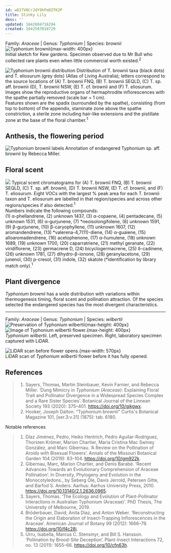 ```yaml
---
id: w827V0CrJdY9hPeDZfK2P
title: Stinky Lily
desc: ''
updated: 1642604716294
created: 1642587018729
---
```


Family: _Araceae_ | Genus:  _Typhonium_ | Species: _brownii_  
![Typhonium brownii](assets/images/lily/Typhonium_brownii_CBM.png){max-width: 400px}  
Initial sketch for Kew gardens. Specimen observed due to Mr Bull who collected rare plants even when little commercial worth existed.<sup>2</sup>

![Typhonium brownii distribution](/assets/images/2022-01-19-23-19-45.png)
Distribution of T. brownii taxa (black dots) and T. eliosurum (grey dots) (Atlas of Living Australia); letters correspond to the source locations of (A) T. brownii FNQ, (B) T. brownii SEQLD, (C) T. sp. aff. brownii (D), T. brownii NSW, (E) T. cf. brownii and (F) T. eliosurum. Images show the reproductive organs of hermaphrodite inflorescences with the spathe partially removed (scale bar = 1 cm).  
Features shown are the spadix (surrounded by the spathe), consisting (from top to bottom) of the appendix, staminate zone above the spathe constriction, a sterile zone including hair-like extensions and the pistillate zone at the base of the floral chamber.<sup>1</sup>

## Anthesis, the flowering period

![Typhonium brownii labels](assets/images/lily/Annotated-3D-image-T-brownii.jpg)
Annotation of endangered Typhonium sp. aff. brownii by Rebecca Miller.



## Floral scent

![](/assets/images/2022-01-20-00-53-23.png)
Typical scent chromatograms for (A) T. brownii FNQ, (B) T. brownii SEQLD, (C) T. sp. aff. brownii, (D) T. brownii NSW, (E) T. cf. brownii, and (F) T. eliosurum. Eight VOCs with the largest % peak area for each T. brownii taxon and T. eliosurum are labelled in that region/species and across other regions/species if also detected.<sup>1</sup>  
Numbers indicate the following compounds:  
(1) α-phellandrene, (2) unknown 1437, (3) α-copaene, (4) pentadecane, (5) unknown 1531, (6) α-gurjunene, (7) *neoisolongifolene, (8) unknown 1591, (9) β-gurjunene, (10) β-caryophyllene, (11) unknown 1607, (12) aromandendrene, (13) *valerena-4,7(11)-diene, (14) α-guaiene, (15) alloaromadendrene, (16) acetophenone, (17) α-humulene, (18) unknown 1689, (19) unknown 1700, (20) caparratriene, (21) methyl geranate, (22) viridiflorene, (23) germacrene D, (24) bicyclogermacrene, (25) δ-cadinene, (26) unknown 1781, (27) dihydro-β-ionone, (28) geranylacetone, (29) junenol, (30) p-cresol, (31) indole, (32) skatole (*identification by library match only).<sup>1</sup>

## Plant divergence

_Typhonium brownii_ has a wide distribution with variations within thermogenesis timing,  floral scent and pollination attraction. Of the species selected the endangered species has the most divergent characteristics.

-----

Family: _Araceae_ | Genus: _Typhonium_ | Species: _wilbertii_  
![Preservation of Typhonium wilbertii](assets/images/lily/Typhonium-wilbertii-image.jpg){max-height: 400px}
![Image of Typhonium wilbertii flower.](assets/images/lily/Resized_20200316_154441-Enhanced.png){max-height: 400px}  
_Typhonium wilbertii_. Left, preserved specimen. Right, laboratory specimen captured with LiDAR.

![LiDAR scan before flower opens.](assets/images/lily/Wilbert-01.png){max-width: 570px}  
LiDAR scan of _Typhonium wilbertii_ flower before it has fully opened.

## References

>1. Sayers, Thomas, Martin Steinbauer, Kevin Farnier, and Rebecca Miller. ‘Dung Mimicry in _Typhonium (Araceae)_: Explaining Floral Trait and Pollinator Divergence in a Widespread Species Complex and a Rare Sister Species’. Botanical Journal of the Linnean Society 193 (2020): 375–401. <https://doi.org/10/gjkgwx>.
>2. Hooker, Joseph Dalton. "Typhonium brownii" Curtis's Botanical Magazine 101, [ser.3:v.31] (1875): tab. 6180.

Notable references

>1. Díaz Jiménez, Pedro, Heiko Hentrich, Pedro Aguilar-Rodríguez, Thorsten Krömer, Marion Chartier, María Cristina Mac Swiney González, and Marc Gibernau. ‘A Review on the Pollination of Aroids with Bisexual Flowers’. Annals of the Missouri Botanical Garden 104 (2019): 83–104. <https://doi.org/10/gm922k>.
>2. Gibernau, Marc, Marion Chartier, and Denis Barabé. ‘Recent Advances Towards an Evolutionary Comprehension of Araceae Pollination’. In Diversity, Phylogeny and Evolution in the Monocotyledons., by Seberg Ole, Davis Jerrold, Petersen Gitte, and Barfod S. Anders. Aarhus: Aarhus University Press, 2010. <https://doi.org/10.13140/2.1.2636.0965>.
>3. Sayers, Thomas. ‘The Ecology and Evolution of Plant-Pollinator Interactions in Australian Typhonium (Araceae)’. PhD Thesis, The University of Melbourne, 2019.
>4. Bröderbauer, David, Anita Diaz, and Anton Weber. ‘Reconstructing the Origin and Elaboration of Insect-Trapping Inflorescences in the Araceae’. American Journal of Botany 99 (2012): 1666–79. <https://doi.org/10/f4c28j>.
>5. Urru, Isabella, Marcus C. Stensmyr, and Bill S. Hansson. ‘Pollination by Brood-Site Deception’. Plant-Insect Interactions 72, no. 13 (2011): 1655–66. <https://doi.org/10/cfn63h>.
